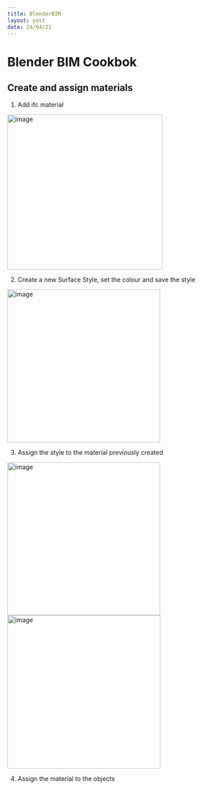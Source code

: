 ```yaml
---
title: BlenderBIM
layout: post
date: 24/04/21
---
```


# Blender BIM Cookbok

## Create and assign materials

1. Add ifc material

<img width="352" alt="image" src="https://github.com/giobel/giobel.github.io/assets/27025848/b9c5f49a-653b-4f89-8838-c3b61d9e03e5">

2. Create a new Surface Style, set the colour and save the style 

<img width="347" alt="image" src="https://github.com/giobel/giobel.github.io/assets/27025848/0604b4ea-7369-4ab4-b067-469961fc5559">

3. Assign the style to the material previously created

<img width="347" alt="image" src="https://github.com/giobel/giobel.github.io/assets/27025848/eb8596a8-653f-4e17-b312-8bdb07eb959e">

<img width="348" alt="image" src="https://github.com/giobel/giobel.github.io/assets/27025848/7a291e9d-3301-43d4-8155-f5b8fc599ec3">

4. Assign the material to the objects
